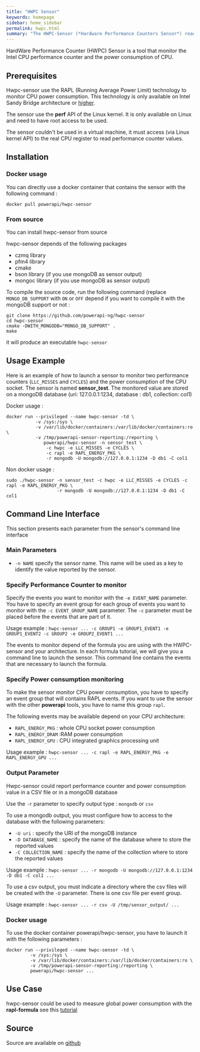 ```yaml
---
title: "HWPC Sensor"
keywords: homepage
sidebar: home_sidebar 
permalink: hwpc.html
summary: "The HWPC-Sensor (*Hardware Performance Counters Sensor*) read data from the hardware performance counters exposed by the processor." 
---
```


HardWare Performance Counter (HWPC) Sensor is a tool that monitor the Intel CPU
performance counter and the power consumption of CPU.

## Prerequisites
Hwpc-sensor use the RAPL (Running Average Power Limit) technology to monitor CPU
power consumption. This technology is only available on Intel Sandy Bridge
architecture or
[higher](https://fr.wikipedia.org/wiki/Intel#Historique_des_microprocesseurs_produits).

The sensor use the **perf** API of the Linux kernel. It is only available on
Linux and need to have root access to be used.

The sensor couldn't be used in a virtual machine, it must access (via Linux
kernel API) to the real CPU register to read performance counter values.

## Installation

### Docker usage

You can directly use a docker container that contains the sensor with the
following command :

	docker pull powerapi/hwpc-sensor
	
###	From source
	
You can install hwpc-sensor from source

hwpc-sensor depends of the following packages 

- czmq library
- pfm4 library
- cmake
- bson library (if you use mongoDB as sensor output)
- mongoc library (if you use mongoDB as sensor output)

To compile the source code, run the following command (replace
`MONGO_DB_SUPPORT` with `ON` or `OFF` depend if you want to compile it with the
mongoDB support or not :

	git clone https://github.com/powerapi-ng/hwpc-sensor
	cd hwpc-sensor
	cmake -DWITH_MONGODB="MONGO_DB_SUPPORT" .
	make

it will produce an executable `hwpc-sensor`

## Usage Example

Here is an example of how to launch a sensor to monitor two performance counters
(`LLC_MISSES` and `CYCLES`) and the power consumption of the CPU socket. The
sensor is named **sensor_test**. The monitored value are stored on a mongoDB
database (uri: 127.0.0.1:1234, database : db1, collection: col1)

Docker usage : 

	docker run --privileged --name hwpc-sensor -td \
               -v /sys:/sys \
               -v /var/lib/docker/containers:/var/lib/docker/containers:ro \
               -v /tmp/powerapi-sensor-reporting:/reporting \
                  powerapi/hwpc-sensor -n sensor_test \ 
			       -c hwpc -e LLC_MISSES -e CYCLES \
			       -c rapl -e RAPL_ENERGY_PKG \
			       -r mongodb -U mongodb://127.0.0.1:1234 -D db1 -C col1
			 
Non docker usage : 

	sudo ./hwpc-sensor -n sensor_test -c hwpc -e LLC_MISSES -e CYCLES -c rapl -e RAPL_ENERGY_PKG \
	                   -r mongodb -U mongodb://127.0.0.1:1234 -D db1 -C col1


## Command Line Interface

This section presents each parameter from the sensor's command line interface

### Main Parameters

- `-n NAME` specify the sensor name. This name will be used as a key to identify
  the value reported by the sensor.

### Specify Performance Counter to monitor

Specify the events you want to monitor with the `-e EVENT_NAME` parameter. You
have to specify an event group for each group of events you want to monitor with
the `-c EVENT_GROUP_NAME` parameter. The `-c` parameter must be placed before
the events that are part of it.

Usage example : `hwpc-sensor ... -c GROUP1 -e GROUP1_EVENT1 -e GROUP1_EVENT2 -c
GROUP2 -e GROUP2_EVENT1 ...`

The events to monitor depend of the formula you are using with the HWPC-sensor
and your architecture. In each formula tutorial, we will give you a command line
to launch the sensor. This command line contains the events that are necessary
to launch the formula.

### Specify Power consumption monitoring

To make the sensor monitor CPU power consumption, you have to specify an event
group that will contains RAPL events. If you want to use the sensor with the
other **powerapi** tools, you have to name this group `rapl`.

The following events may be available depend on your CPU architecture: 

- `RAPL_ENERGY_PKG` : whole CPU socket power consumption
- `RAPL_ENERGY_DRAM` :RAM power consumption
- `RAPL_ENERGY_GPU` : CPU integrated graphics processing unit

Usage example : `hwpc-sensor ... -c rapl -e RAPL_ENERGY_PKG -e RAPL_ENERGY_GPU ...`

### Output Parameter

Hwpc-sensor could report performance counter and power consumption value in a
CSV file or in a mongoDB database

Use the `-r` parameter to specify output type : `mongodb` or `csv`

To use a mongodb output, you must configure how to access to the database with
the following parameters:

- `-U uri` : specify the URI of the mongoDB instance
- `-D DATABASE_NAME` : specify the name of the database where to store the reported
  values
- `-C COLLECTION_NAME` : specify the name of the collection where to store the
  reported values

Usage example : `hwpc-sensor ... -r mongodb -U mongodb://127.0.0.1:1234 -D db1 -C col1 ...` 

To use a csv output, you must indicate a directory where the csv files will be
created with the `-U` parameter. There is one csv file per event group.

Usage example : `hwpc-sensor ... -r csv -U /tmp/sensor_output/ ...`

### Docker usage

To use the docker container powerapi/hwpc-sensor, you have to launch it with the following parameters : 

	docker run --privileged --name hwpc-sensor -td \
             -v /sys:/sys \
             -v /var/lib/docker/containers:/var/lib/docker/containers:ro \
             -v /tmp/powerapi-sensor-reporting:/reporting \
             powerapi/hwpc-sensor ...

## Use Case

hwpc-sensor could be used to measure global power consumption with the **rapl-formula** see this [tutorial](/monitor_global_power_consumption)

## Source

Source are available on [github](https://github.com/powerapi-ng/hwpc-sensor)


